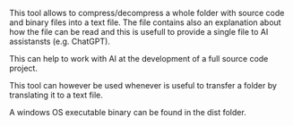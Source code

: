 This tool allows to compress/decompress a whole folder with source code and binary files into a text file. 
The file contains also an explanation about how the file can be read and this is usefull to provide a single file to AI assistansts (e.g. ChatGPT).

This can help to work with AI at the development of a full source code project.

This tool can however be used whenever is useful to transfer a folder by translating it to a text file.

A windows OS executable binary can be found in the dist folder.
